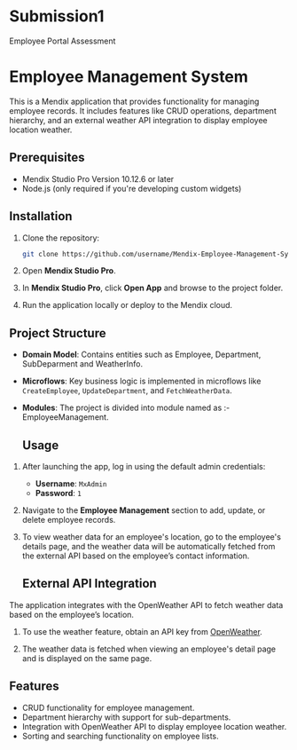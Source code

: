 # Submission1
Employee Portal Assessment

# Employee Management System
This is a Mendix application that provides functionality for managing employee records. It includes features like CRUD operations, department hierarchy, and an external weather API integration to display employee location weather.

## Prerequisites
- Mendix Studio Pro Version 10.12.6 or later
- Node.js (only required if you're developing custom widgets)
## Installation

1. Clone the repository:
   ```bash
   git clone https://github.com/username/Mendix-Employee-Management-System.git
   ```

2. Open **Mendix Studio Pro**.

3. In **Mendix Studio Pro**, click **Open App** and browse to the project folder.

4. Run the application locally or deploy to the Mendix cloud.

## Project Structure

- **Domain Model**: Contains entities such as Employee, Department, SubDeparment and WeatherInfo.
- **Microflows**: Key business logic is implemented in microflows like `CreateEmployee`, `UpdateDepartment`, and `FetchWeatherData`.
- **Modules**: The project is divided into module named as :- EmployeeManagement.

  ## Usage

1. After launching the app, log in using the default admin credentials:
   - **Username**: `MxAdmin`
   - **Password**: `1`

2. Navigate to the **Employee Management** section to add, update, or delete employee records.

3. To view weather data for an employee's location, go to the employee's details page, and the weather data will be automatically fetched from the external API based on the employee’s contact information.

   ## External API Integration

The application integrates with the OpenWeather API to fetch weather data based on the employee’s location.

1. To use the weather feature, obtain an API key from [OpenWeather](https://openweathermap.org/).

2. The weather data is fetched when viewing an employee's detail page and is displayed on the same page.

## Features

- CRUD functionality for employee management.
- Department hierarchy with support for sub-departments.
- Integration with OpenWeather API to display employee location weather.
- Sorting and searching functionality on employee lists.


